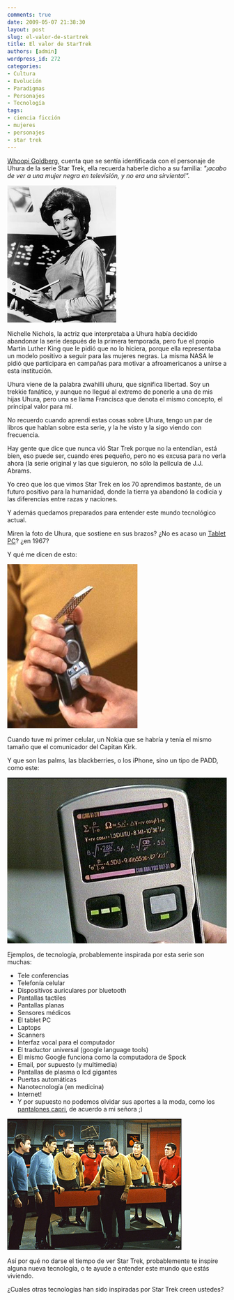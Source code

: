 ```yaml
---
comments: true
date: 2009-05-07 21:38:30
layout: post
slug: el-valor-de-startrek
title: El valor de StarTrek
authors: [admin]
wordpress_id: 272
categories:
- Cultura
- Evolución
- Paradigmas
- Personajes
- Tecnología
tags:
- ciencia ficción
- mujeres
- personajes
- star trek
---
```


[Whoopi Goldberg](http://en.wikipedia.org/wiki/Whoopi_Goldberg), cuenta que se sentía identificada con el personaje de Uhura de la serie Star Trek, ella recuerda haberle dicho a su familia: _"¡acabo de ver a una mujer negra en televisión, y no era una sirvienta!"._

![uhura.jpg](uhura.jpg)

Nichelle Nichols, la actriz que interpretaba a Uhura había decidido abandonar la serie después de la primera temporada, pero fue el propio Martin Luther King que le pidió que no lo hiciera, porque ella representaba un modelo positivo  a seguir para las mujeres negras. La misma NASA le pidió que participara en campañas para motivar a afroamericanos a unirse a esta institución.

Uhura viene de la palabra zwahilli uhuru, que significa libertad. Soy un trekkie fanático, y aunque no llegué al extremo de ponerle a una de mis hijas Uhura, pero una se llama Francisca que denota el mismo concepto, el principal valor para mí.

No recuerdo cuando aprendí estas cosas sobre Uhura, tengo un par de libros que hablan sobre esta serie, y la he visto y la sigo viendo con frecuencia.

Hay gente que dice que nunca vió Star Trek porque no la entendían, está bien, eso puede ser, cuando eres pequeño, pero no es excusa para no verla ahora (la serie original y las que siguieron, no sólo la película de J.J. Abrams.


Yo creo que los que vimos Star Trek en los 70 aprendimos bastante, de un futuro positivo para la humanidad, donde la tierra ya abandonó la codicia y las diferencias entre razas y naciones.

Y además quedamos preparados para entender este mundo tecnológico actual.

Miren la foto de Uhura, que sostiene en sus brazos? ¿No es acaso un [Tablet PC](http://es.wikipedia.org/wiki/Tablet_PC)? ¿en 1967?

Y qué me dicen de esto:

![sttos_communicator.JPG](sttos_communicator-thumb-300x376-588.jpg)

Cuando tuve mi primer celular, un Nokia que se habría y tenía el mismo tamaño que el comunicador del Capitan Kirk.


Y que son las palms, las blackberries, o los iPhone, sino un tipo de PADD, como este:


![](Harrens_theorem.jpg)

Ejemplos, de tecnología, probablemente inspirada por esta serie son muchas:

  


  * Tele conferencias
  * Telefonía celular
  * Dispositivos auriculares por bluetooth
  * Pantallas tactiles
  * Pantallas planas
  * Sensores médicos
  * El tablet PC
  * Laptops
  * Scanners
  * Interfaz vocal para el computador
  * El traductor universal (google language tools)
  * El mismo Google funciona como la computadora de Spock
  * Email, por supuesto (y multimedia)
  * Pantallas de plasma o lcd gigantes
  * Puertas automáticas
  * Nanotecnología (en medicina)
  * Internet!
  * Y por supuesto no podemos olvidar sus aportes a la moda, como los [pantalones capri](http://es.wikipedia.org/wiki/Pantalones_capri), de acuerdo a mi señora ;)

  
![crew.jpg](crew.jpg)

Así por qué no darse el tiempo de ver Star Trek, probablemente te inspire alguna nueva tecnología, o te ayude a entender este mundo que estás viviendo.


¿Cuales otras tecnologías han sido inspiradas por Star Trek creen ustedes?



